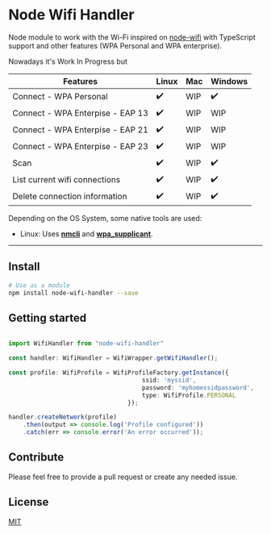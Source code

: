 # Node Wifi Handler

Node module to work with the Wi-Fi inspired on [node-wifi](https://github.com/friedrith/node-wifi) with TypeScript support and other features (WPA Personal and WPA enterprise).

Nowadays it's Work In Progress but


| Features                         | Linux             | Mac | Windows           |
| -------------------------------- | ------------------| ----| ------------------|
| Connect - WPA Personal           | :heavy_check_mark:| WIP | :heavy_check_mark:|
| Connect - WPA Enterpise - EAP 13 | :heavy_check_mark:| WIP | WIP               |
| Connect - WPA Enterpise - EAP 21 | :heavy_check_mark:| WIP | WIP               |
| Connect - WPA Enterpise - EAP 23 | :heavy_check_mark:| WIP | WIP               |
| Scan                             | :heavy_check_mark:| WIP | :heavy_check_mark:|
| List current wifi connections    | :heavy_check_mark:| WIP | :heavy_check_mark:|
| Delete connection information    | :heavy_check_mark:| WIP | :heavy_check_mark:|


Depending on the OS System, some native tools are used:
* Linux: Uses **[nmcli](https://developer.gnome.org/NetworkManager/stable/nmcli.html)** and **[wpa_supplicant](https://linux.die.net/man/5/wpa_supplicant.conf)**.


---

## Install

```bash
# Use as a module
npm install node-wifi-handler --save

```


## Getting started

```typescript

import WifiHandler from "node-wifi-handler"

const handler: WifiHandler = WifiWrapper.getWifiHandler();

const profile: WifiProfile = WifiProfileFactory.getInstance({
                                     ssid: 'myssid',
                                     password: 'myhomessidpassword',
                                     type: WifiProfile.PERSONAL
                                 });

handler.createNetwork(profile)
    .then(output => console.log('Profile configured'))
    .catch(err => console.error('An error occurred'));

```


## Contribute

Please feel free to provide a pull request or create any needed issue.

## License

[MIT](/LICENSE)
